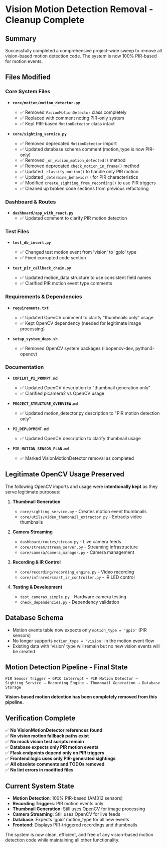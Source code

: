 # Vision Motion Detection Removal - Cleanup Complete

## Summary
Successfully completed a comprehensive project-wide sweep to remove all vision-based motion detection code. The system is now 100% PIR-based for motion events.

## Files Modified

### Core System Files
- **`core/motion/motion_detector.py`**
  - ✅ Removed `VisionMotionDetector` class completely
  - ✅ Replaced with comment noting PIR-only system
  - ✅ Kept PIR-based `MotionDetector` class intact

- **`core/sighting_service.py`**
  - ✅ Removed deprecated `MotionDetector` import
  - ✅ Updated database schema comment (motion_type is now PIR-only)
  - ✅ Removed `_on_vision_motion_detected()` method
  - ✅ Removed deprecated `check_motion_in_frame()` method
  - ✅ Updated `_classify_motion()` to handle only PIR motion
  - ✅ Updated `_determine_behavior()` for PIR characteristics
  - ✅ Modified `create_sighting_from_recording()` to use PIR triggers
  - ✅ Cleaned up broken code sections from previous refactoring

### Dashboard & Routes
- **`dashboard/app_with_react.py`**
  - ✅ Updated comment to clarify PIR motion detection

### Test Files
- **`test_db_insert.py`**
  - ✅ Changed test motion event from 'vision' to 'gpio' type
  - ✅ Fixed corrupted code section

- **`test_pir_callback_chain.py`**
  - ✅ Updated motion_data structure to use consistent field names
  - ✅ Clarified PIR motion event type comments

### Requirements & Dependencies
- **`requirements.txt`**
  - ✅ Updated OpenCV comment to clarify "thumbnails only" usage
  - ✅ Kept OpenCV dependency (needed for legitimate image processing)

- **`setup_system_deps.sh`**
  - ✅ Removed OpenCV system packages (libopencv-dev, python3-opencv)

### Documentation
- **`COPILOT_PI_PROMPT.md`**
  - ✅ Updated OpenCV description to "thumbnail generation only"
  - ✅ Clarified picamera2 vs OpenCV usage

- **`PROJECT_STRUCTURE_OVERVIEW.md`**
  - ✅ Updated motion_detector.py description to "PIR motion detection only"

- **`PI_DEPLOYMENT.md`**
  - ✅ Updated OpenCV description to clarify thumbnail usage

- **`PIR_MOTION_SENSOR_PLAN.md`**
  - ✅ Marked VisionMotionDetector removal as completed

## Legitimate OpenCV Usage Preserved

The following OpenCV imports and usage were **intentionally kept** as they serve legitimate purposes:

1. **Thumbnail Generation**
   - `core/sighting_service.py` - Creates motion event thumbnails
   - `core/utils/video_thumbnail_extractor.py` - Extracts video thumbnails

2. **Camera Streaming**
   - `dashboard/routes/stream.py` - Live camera feeds
   - `core/stream/stream_server.py` - Streaming infrastructure
   - `core/camera/camera_manager.py` - Camera management

3. **Recording & IR Control**
   - `core/recording/recording_engine.py` - Video recording
   - `core/infrared/smart_ir_controller.py` - IR LED control

4. **Testing & Development**
   - `test_cameras_simple.py` - Hardware camera testing
   - `check_dependencies.py` - Dependency validation

## Database Schema
- Motion events table now expects only `motion_type = 'gpio'` (PIR sensors)
- No longer supports `motion_type = 'vision'` in the motion event flow
- Existing data with 'vision' type will remain but no new vision events will be created

## Motion Detection Pipeline - Final State

```
PIR Sensor Trigger → GPIO Interrupt → PIR Motion Detector → 
Sighting Service → Recording Engine → Thumbnail Generation → Database Storage
```

**Vision-based motion detection has been completely removed from this pipeline.**

## Verification Complete

✅ **No VisionMotionDetector references found**  
✅ **No vision motion fallback paths exist**  
✅ **No mock vision test scripts remain**  
✅ **Database expects only PIR motion events**  
✅ **Flask endpoints depend only on PIR triggers**  
✅ **Frontend logic uses only PIR-generated sightings**  
✅ **All obsolete comments and TODOs removed**  
✅ **No lint errors in modified files**

## Current System State
- **Motion Detection**: 100% PIR-based (AM312 sensors)
- **Recording Triggers**: PIR motion events only
- **Thumbnail Generation**: Still uses OpenCV for image processing
- **Camera Streaming**: Still uses OpenCV for live feeds
- **Database**: Expects 'gpio' motion_type for all new events
- **Frontend**: Displays PIR-triggered recordings and thumbnails

The system is now clean, efficient, and free of any vision-based motion detection code while maintaining all other functionality.
